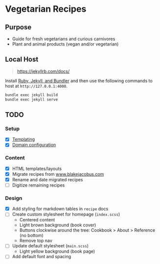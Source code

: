 # Vegetarian Recipes

## Purpose

- Guide for fresh vegetarians and curious carnivores
- Plant and animal products (vegan and/or vegetarian)

## Local Host

> https://jekyllrb.com/docs/

Install [Ruby, Jekyll, and Bundler](https://jekyllrb.com/docs/installation/#requirements) and then use the following commands to host at `http://127.0.0.1:4000`.

``` bash
bundle exec jekyll build
bundle exec jekyll serve
```

## TODO

### Setup

- [x] [Templating](https://jekyllrb.com/docs/step-by-step/)
- [x] [Domain configuration](https://docs.github.com/en/pages/configuring-a-custom-domain-for-your-github-pages-site)

### Content

- [x] HTML templates/layouts
- [x] Migrate recipes from www.blakejacobus.com
- [x] Rename and date migrated recipes
- [ ] Digitize remaining recipes

### Design

- [x] Add styling for markdown tables in `recipe` docs
- [ ] Create custom stylesheet for homepage (`index.scss`)
    - Centered content
    - Light brown background (book cover)
    - Buttons clockwise around the tree: Cookbook > About > Reference (no bottom)
    - Remove top nav
- [ ] Update default stylesheet (`main.scss`)
    - Light yellow background (book page)
- [ ] Add default font and spacing